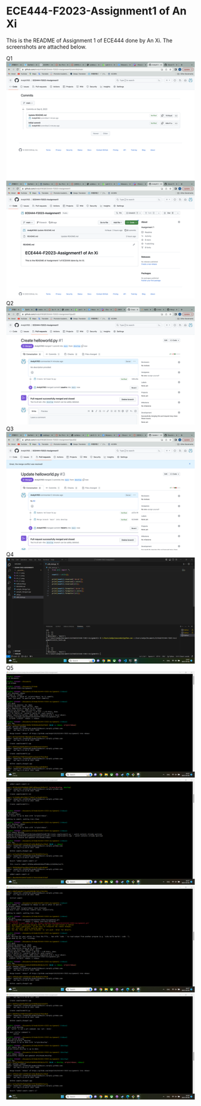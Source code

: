 # ECE444-F2023-Assignment1 of An Xi
This is the README of Assignment 1 of ECE444 done by An Xi. The screenshots are attached below.

Q1
![alt text](https://github.com/AndyXi163/ECE444-F2023-Assignment1/blob/main/A1_1_1.png)
![alt text](https://github.com/AndyXi163/ECE444-F2023-Assignment1/blob/main/A1_1_2.png)
Q2
![alt text](https://github.com/AndyXi163/ECE444-F2023-Assignment1/blob/main/A1_2_1.png)
Q3
![alt text](https://github.com/AndyXi163/ECE444-F2023-Assignment1/blob/main/A1_3_1.png)
Q4
![alt text](https://github.com/AndyXi163/ECE444-F2023-Assignment1/blob/main/A1_4_1.png)
Q5
![alt text](https://github.com/AndyXi163/ECE444-F2023-Assignment1/blob/main/A1_5_1.png)
![alt text](https://github.com/AndyXi163/ECE444-F2023-Assignment1/blob/main/A1_5_2.png)
![alt text](https://github.com/AndyXi163/ECE444-F2023-Assignment1/blob/main/A1_5_3.png)
![alt text](https://github.com/AndyXi163/ECE444-F2023-Assignment1/blob/main/A1_5_4.png)
